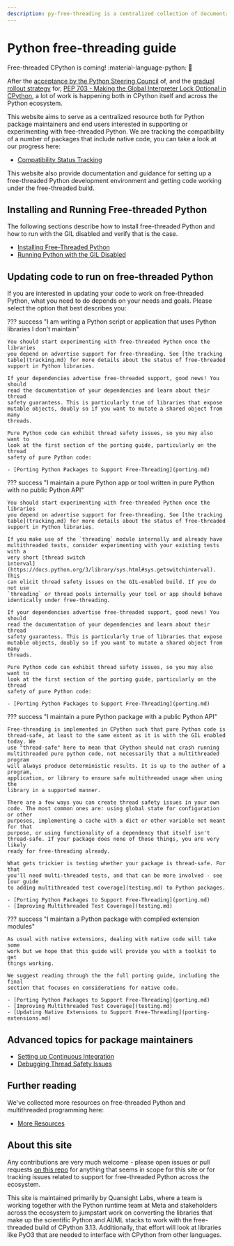 ```yaml
---
description: py-free-threading is a centralized collection of documentation and trackers around compatibility with free-threaded CPython for the Python open source ecosystem
---
```


# Python free-threading guide

Free-threaded CPython is coming! :material-language-python: :thread:

After the [acceptance by the Python Steering Council](https://discuss.python.org/t/a-steering-council-notice-about-pep-703-making-the-global-interpreter-lock-optional-in-cpython/30474)
of, and the [gradual rollout strategy](https://discuss.python.org/t/pep-703-making-the-global-interpreter-lock-optional-in-cpython-acceptance/37075) for,
[PEP 703 - Making the Global Interpreter Lock Optional in CPython](https://peps.python.org/pep-0703/),
a lot of work is happening both in CPython itself and across the Python ecosystem.

This website aims to serve as a centralized resource both for Python package
maintainers and end users interested in supporting or experimenting with
free-threaded Python. We are tracking the compatibility of a number of packages
that include native code, you can take a look at our progress here:

- [Compatibility Status Tracking](tracking.md)

This website also provide documentation and guidance for setting up a
free-threaded Python development environment and getting code working under the
free-threaded build.

## Installing and Running Free-threaded Python

The following sections describe how to install free-threaded Python and how
to run with the GIL disabled and verify that is the case.

- [Installing Free-Threaded Python](installing_cpython.md)
- [Running Python with the GIL Disabled](running-gil-disabled.md)

## Updating code to run on free-threaded Python

If you are interested in updating your code to work on free-threaded Python,
what you need to do depends on your needs and goals. Please select the option
that best describes you:

??? success "I am writing a Python script or application that uses Python libraries I don't maintain"

    You should start experimenting with free-threaded Python once the libraries
    you depend on advertise support for free-threading. See [the tracking
    table](tracking.md) for more details about the status of free-threaded
    support in Python libraries.

    If your dependencies advertise free-threaded support, good news! You should
    read the documentation of your dependencies and learn about their thread
    safety guarantess. This is particularly true of libraries that expose
    mutable objects, doubly so if you want to mutate a shared object from many
    threads.

    Pure Python code can exhibit thread safety issues, so you may also want to
    look at the first section of the porting guide, particularly on the thread
    safety of pure Python code:

    - [Porting Python Packages to Support Free-Threading](porting.md)

??? success "I maintain a pure Python app or tool written in pure Python with no public Python API"

    You should start experimenting with free-threaded Python once the libraries
    you depend on advertise support for free-threading. See [the tracking
    table](tracking.md) for more details about the status of free-threaded
    support in Python libraries.

    If you make use of the `threading` module internally and already have
    multithreaded tests, consider experimenting with your existing tests with a
    very short [thread switch
    interval](https://docs.python.org/3/library/sys.html#sys.getswitchinterval). This
    can elicit thread safety issues on the GIL-enabled build. If you do not use
    `threading` or thread pools internally your tool or app should behave
    identically under free-threading.

    If your dependencies advertise free-threaded support, good news! You should
    read the documentation of your dependencies and learn about their thread
    safety guarantess. This is particularly true of libraries that expose
    mutable objects, doubly so if you want to mutate a shared object from many
    threads.

    Pure Python code can exhibit thread safety issues, so you may also want to
    look at the first section of the porting guide, particularly on the thread
    safety of pure Python code:

    - [Porting Python Packages to Support Free-Threading](porting.md)

??? success "I maintain a pure Python package with a public Python API"

    Free-threading is implemented in CPython such that pure Python code is
    thread-safe, at least to the same extent as it is with the GIL enabled today. We
    use "thread-safe" here to mean that CPython should not crash running
    multithreaded pure python code, not necessarily that a multithreaded program
    will always produce deterministic results. It is up to the author of a program,
    application, or library to ensure safe multithreaded usage when using the
    library in a supported manner.

    There are a few ways you can create thread safety issues in your own
    code. The most common ones are: using global state for configuration or other
    purposes, implementing a cache with a dict or other variable not meant for that
    purpose, or using functionality of a dependency that itself isn't
    thread-safe. If your package does none of those things, you are very likely
    ready for free-threading already.

    What gets trickier is testing whether your package is thread-safe. For that
    you'll need multi-threaded tests, and that can be more involved - see [our guide
    to adding multithreaded test coverage](testing.md) to Python packages.

    - [Porting Python Packages to Support Free-Threading](porting.md)
    - [Improving Multithreaded Test Coverage](testing.md)

??? success "I maintain a Python package with compiled extension modules"

    As usual with native extensions, dealing with native code will take some
    work but we hope that this guide will provide you with a toolkit to get
    things working.

    We suggest reading through the the full porting guide, including the final
    section that focuses on considerations for native code.

    - [Porting Python Packages to Support Free-Threading](porting.md)
    - [Improving Multithreaded Test Coverage](testing.md)
    - [Updating Native Extensions to Support Free-Threading](porting-extensions.md)

## Advanced topics for package maintainers

- [Setting up Continuous Integration](ci.md)
- [Debugging Thread Safety Issues](debugging.md)

## Further reading

We've collected more resources on free-threaded Python and multithreaded
programming here:

- [More Resources](resources.md)

## About this site

Any contributions are very much welcome - please open issues or pull requests
[on this repo](https://github.com/Quansight-Labs/free-threaded-compatibility)
for anything that seems in scope for this site or for tracking issues related
to support for free-threaded Python across the ecosystem.

This site is maintained primarily by Quansight Labs, where a team is working
together with the Python runtime team at Meta and stakeholders across the
ecosystem to jumpstart work on converting the libraries that make up the
scientific Python and AI/ML stacks to work with the free-threaded build of
CPython 3.13. Additionally, that effort will look at libraries like PyO3 that
are needed to interface with CPython from other languages.

